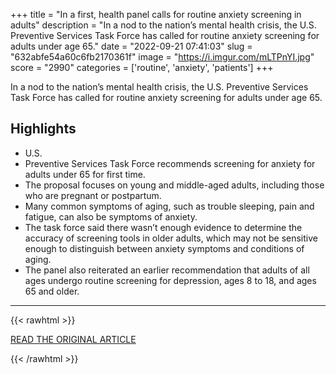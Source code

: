 +++
title = "In a first, health panel calls for routine anxiety screening in adults"
description = "In a nod to the nation’s mental health crisis, the U.S. Preventive Services Task Force has called for routine anxiety screening for adults under age 65."
date = "2022-09-21 07:41:03"
slug = "632abfe54a60c6fb2170361f"
image = "https://i.imgur.com/mLTPnYI.jpg"
score = "2990"
categories = ['routine', 'anxiety', 'patients']
+++

In a nod to the nation’s mental health crisis, the U.S. Preventive Services Task Force has called for routine anxiety screening for adults under age 65.

## Highlights

- U.S.
- Preventive Services Task Force recommends screening for anxiety for adults under 65 for first time.
- The proposal focuses on young and middle-aged adults, including those who are pregnant or postpartum.
- Many common symptoms of aging, such as trouble sleeping, pain and fatigue, can also be symptoms of anxiety.
- The task force said there wasn’t enough evidence to determine the accuracy of screening tools in older adults, which may not be sensitive enough to distinguish between anxiety symptoms and conditions of aging.
- The panel also reiterated an earlier recommendation that adults of all ages undergo routine screening for depression, ages 8 to 18, and ages 65 and older.

---

{{< rawhtml >}}
  <p class="article-category">
    <a target="_blank" href="https://www.washingtonpost.com/wellness/2022/09/20/mental-health-anxiety-screening/">READ THE ORIGINAL ARTICLE</a>
  </p>
{{< /rawhtml >}}
